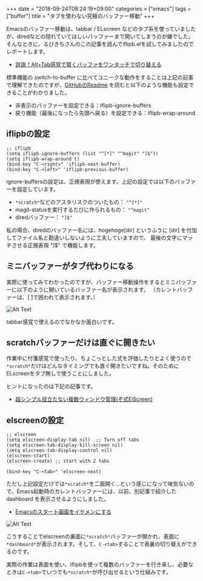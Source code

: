 +++
date = "2018-09-24T08:24:19+09:00"
categories = ["emacs"]
tags = ["buffer"]
title = "タブを使わない究極のバッファー移動"
+++

Emacsのバッファー移動は、tabbar /  ELscreen    などのタブ系を使っていましたが、diredなどの隠れていてほしいバッファーまで開いてしまうのが嫌でした。 
そんなときに、るびきちさんのこの記事を読んでiflipb.elを試してみましたのでレポートします。

<!--more-->

- [詳説！Alt+Tab感覚で賢くバッファをワンタッチで切り替える](http://emacs.rubikitch.com/iflipb/) 

標準機能の switch-to-buffer に比べてユニークな動作をすることは上記の記事で理解できたのですが、[GitHubのReadme](https://github.com/jrosdahl/iflipb) 
を読むと以下のような機能も設定できることがわかりました。

- 非表示のバッファーを設定できる：iflipb-ignore-buffers
- 戻り機能（最後になったら先頭へ戻る）を設定できる：iflipb-wrap-around

## iflipbの設定

```emacs-lisp
;; iflipb
(setq iflipb-ignore-buffers (list "^[*]" "^magit" "]$"))
(setq iflipb-wrap-around t)
(bind-key "C-<right>" 'iflipb-next-buffer)
(bind-key "C-<left>" 'iflipb-previous-buffer)
```
ignore-buffersの設定は、正規表現が使えます。上記の設定では以下のバッファーを設定しています。

- ````*scratch*````などのアスタリスクのついたもの： ````"^[*]"````
- magit-statusを実行するたびに作られるもの： ````"^magit"````
- diredバッファー： ````"]$"````

私の場合、diredのバッファー名には、hogehoge[dir] というふうに [dir] を付加してファイル名と勘違いしないように工夫していますので、
最後の文字にマッチさせる正規表現 "]$" で機能します。

## ミニバッファーがタブ代わりになる

実際に使ってみてわかったのですが、バッファー移動操作をするとミニバッファーに以下のように開いているバッファー名が表示されます。
（カレントバッファーは、[ ]で囲われて表示されます。）

![Alt Text](https://goo.gl/YUyurv) 

tabbar感覚で使えるのでなかなか面白いです。

## scratchバッファーだけは直ぐに開きたい

作業中に付箋感覚で使ったり、ちょこっとした式を評価したりとよく使うので````*scratch*````だけはどんなタイミングでも直ぐ開きたいですね。そのためにELscreenをタブ無しで使うことにしました。

ヒントになったのは下記の記事です。

- [超シンプル目立たない複数ウィンドウ管理(ぞ式ElScreen)](https://goo.gl/aALmTA) 

## elscreenの設定

``` emacs-lisp
;; elscreen
(setq elscreen-display-tab nil)  ;; Turn off tabs
(setq elscreen-tab-display-kill-screen nil)
(setq elscreen-tab-display-control nil)
(elscreen-start)
(elscreen-create) ;; start with 2 tabs

(bind-key "C-<tab>" 'elscreen-next)
```
ただし上記設定だけでは````*scratch*````を二面開く…という感じになって味気ないので、Emacs起動時のカレントバッファーには、以前、別記事で紹介した dashboard を表示させるようにしました。

- [Emacsのスタート画面をイケメンにする](https://snap.textgh.org/201710161509/) 

![Alt Text](https://goo.gl/4bahMU) 


こうすることでelscreenの裏面に````*scratch*````バッファーが開かれ、表面に````*dashboard*````が表示されます。そして、````C-<tab>````することで表裏の切り替えができるのです。

実際の作業は表面を使い、iflipbを使って複数のバッファーを行き来し、必要なときは````C-<tab>````でいつでも````*scratch*````が呼び出せるという仕組みです。

